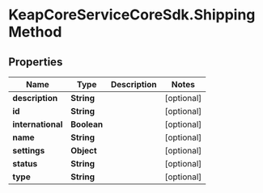# KeapCoreServiceCoreSdk.ShippingMethod

## Properties

Name | Type | Description | Notes
------------ | ------------- | ------------- | -------------
**description** | **String** |  | [optional] 
**id** | **String** |  | [optional] 
**international** | **Boolean** |  | [optional] 
**name** | **String** |  | [optional] 
**settings** | **Object** |  | [optional] 
**status** | **String** |  | [optional] 
**type** | **String** |  | [optional] 


